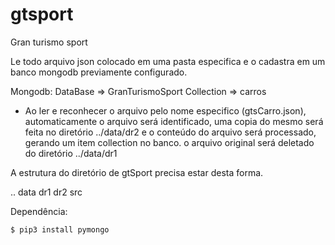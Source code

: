 # gtsport

Gran turismo sport

  Le todo arquivo json colocado em uma pasta especifica e o cadastra em um banco mongodb previamente configurado.

  Mongodb:
    DataBase   => GranTurismoSport
    Collection => carros

  - Ao ler e reconhecer o arquivo pelo nome especifico (gtsCarro.json), automaticamente o arquivo será identificado, uma copia do mesmo será feita no diretório ../data/dr2 e o conteúdo do arquivo será processado, gerando um item collection no banco. o arquivo original será deletado do diretório ../data/dr1

A estrutura do diretório de gtSport precisa estar desta forma.

..
data
  dr1
  dr2
src


Dependência:

    $ pip3 install pymongo
